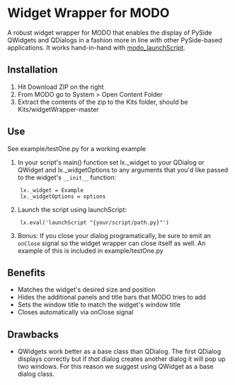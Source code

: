 # Widget Wrapper for MODO

A robust widget wrapper for MODO that enables the display of PySide QWidgets and QDialogs in a fashion more in line with other PySide-based applications.  It works hand-in-hand with [modo_launchScript](https://github.com/IngenuityEngine/modo_launchScript).

## Installation
1. Hit Download ZIP on the right
2. From MODO go to System > Open Content Folder
3. Extract the contents of the zip to the Kits folder, should be Kits/widgetWrapper-master

## Use
See example/testOne.py for a working example

1. In your script's main() function set lx._widget to your QDialog or QWidget and lx._widgetOptions to any arguments that you'd like passed to the widget's ```__init__``` function:
```
	lx._widget = Example
	lx._widgetOptions = options
```

2. Launch the script using launchScript:
```
	lx.eval('launchScript "{your/script/path.py}"')
```
3. Bonus: If you close your dialog programatically, be sure to emit an ```onClose``` signal so the widget wrapper can close itself as well.  An example of this is included in example/testOne.py


## Benefits
- Matches the widget's desired size and position
- Hides the additional panels and title bars that MODO tries to add
- Sets the window title to match the widget's window title
- Closes automatically via onClose signal

## Drawbacks
- QWidgets work better as a base class than QDialog.  The first QDialog displays correctly but if _that_ dialog creates another dialog it will pop up two windows.  For this reason we suggest using QWidget as a base dialog class.
